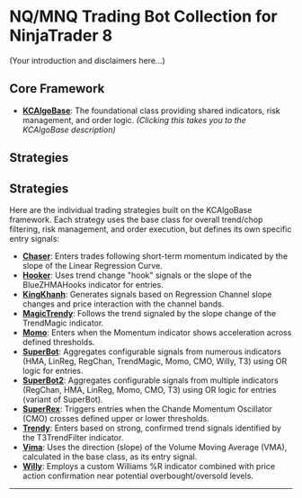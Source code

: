 # NQ/MNQ Trading Bot Collection for NinjaTrader 8

(Your introduction and disclaimers here...)

## Core Framework

*   [**KCAlgoBase**](./KCAlgoBase/README.md): The foundational class providing shared indicators, risk management, and order logic. *(Clicking this takes you to the KCAlgoBase description)*

## Strategies

## Strategies

Here are the individual trading strategies built on the KCAlgoBase framework. Each strategy uses the base class for overall trend/chop filtering, risk management, and order execution, but defines its own specific entry signals:

*   [**Chaser**](./Chaser/README.md): Enters trades following short-term momentum indicated by the slope of the Linear Regression Curve.
*   [**Hooker**](./Strategies/Hooker/README.md): Uses trend change "hook" signals or the slope of the BlueZHMAHooks indicator for entries.
*   [**KingKhanh**](./Strategies/KingKhanh/README.md): Generates signals based on Regression Channel slope changes and price interaction with the channel bands.
*   [**MagicTrendy**](./Strategies/MagicTrendy/README.md): Follows the trend signaled by the slope change of the TrendMagic indicator.
*   [**Momo**](./Strategies/Momo/README.md): Enters when the Momentum indicator shows acceleration across defined thresholds.
*   [**SuperBot**](./Strategies/SuperBot/README.md): Aggregates configurable signals from numerous indicators (HMA, LinReg, RegChan, TrendMagic, Momo, CMO, Willy, T3) using OR logic for entries.
*   [**SuperBot2**](./Strategies/SuperBot2/README.md): Aggregates configurable signals from multiple indicators (RegChan, HMA, LinReg, Momo, CMO, T3) using OR logic for entries (variant of SuperBot).
*   [**SuperRex**](./Strategies/SuperRex/README.md): Triggers entries when the Chande Momentum Oscillator (CMO) crosses defined upper or lower thresholds.
*   [**Trendy**](./Strategies/Trendy/README.md): Enters based on strong, confirmed trend signals identified by the T3TrendFilter indicator.
*   [**Vima**](./Strategies/Vima/README.md): Uses the direction (slope) of the Volume Moving Average (VMA), calculated in the base class, as its entry signal.
*   [**Willy**](./Strategies/Willy/README.md): Employs a custom Williams %R indicator combined with price action confirmation near potential overbought/oversold levels.

---
